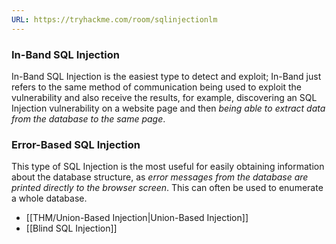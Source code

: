 ```yaml
---
URL: https://tryhackme.com/room/sqlinjectionlm
---
```

### In-Band SQL Injection
In-Band SQL Injection is the easiest type to detect and exploit; In-Band just refers to the same method of communication being used to exploit the vulnerability and also receive the results, for example, discovering an SQL Injection vulnerability on a website page and then *being able to extract data from the database to the same page*.

### Error-Based SQL Injection
This type of SQL Injection is the most useful for easily obtaining information about the database structure, as *error messages from the database are printed directly to the browser screen*. This can often be used to enumerate a whole database. 

- [[THM/Union-Based Injection|Union-Based Injection]]
- [[Blind SQL Injection]]
